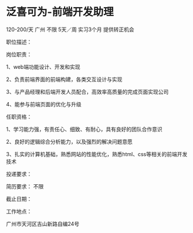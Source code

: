 # 泛喜可为-前端开发助理

120-200/天 广州 不限 5天／周 实习3个月 提供转正机会

职位描述：

岗位职责：

1、web端功能设计、开发和实现

2、负责前端界面的前端构建，各类交互设计与实现

3、与产品经理和后端开发人员配合，高效率高质量的完成页面实现公司

4、能参与前端页面的优化与升级

任职资格：

1、学习能力强，有责任心、细致、有耐心，具有良好的团队合作意识

2、良好的逻辑综合分析能力，以及强烈的解决问题意愿

3、扎实的计算机基础，熟悉网站的性能优化，熟悉html、css等相关的前端开发技术

投递要求：

简历要求： 不限

截止日期：

工作地点：

广州市天河区吉山新路自编24号